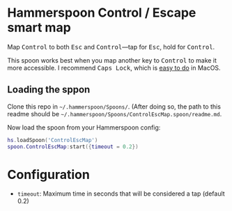 # Hammerspoon Control / Escape smart map

Map <kbd>Control</kbd> to both <kbd>Esc</kbd> and <kbd>Control</kbd>—tap for
<kbd>Esc</kbd>, hold for <kbd>Control</kbd>.

This spoon works best when you map another key to <kbd>Control</kbd> to make it
more accessible. I recommend <kbd>Caps Lock</kbd>, which is [easy to do][map] in
MacOS.

## Loading the sppon

Clone this repo in `~/.hammerspoon/Spoons/`. (After doing so, the path to this
readme should be `~/.hammerspoon/Spoons/ControlEscMap.spoon/readme.md`.

Now load the spoon from your Hammerspoon config:

```lua
hs.loadSpoon('ControlEscMap')
spoon.ControlEscMap:start({timeout = 0.2})
```

# Configuration

- `timeout`: Maximum time in seconds that will be considered a tap (default 0.2)

[map]: https://coderwall.com/p/cq_lkg/remapping-caps-lock-key-to-something-more-natural-on-mac-os-x
